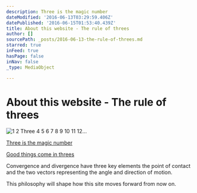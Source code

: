 ```yaml
---
description: Three is the magic number
dateModified: '2016-06-13T03:29:59.406Z'
datePublished: '2016-06-15T01:53:40.439Z'
title: About this website - The rule of threes
author: []
sourcePath: _posts/2016-06-13-the-rule-of-threes.md
starred: true
inFeed: true
hasPage: false
inNav: false
_type: MediaObject

---
```

# About this website - The rule of threes
![1 2 Three 4 5 6 7 8 9 10 11 12... ](https://the-grid-user-content.s3-us-west-2.amazonaws.com/dce17b19-6cf7-4bba-a6a7-4aec8bddf6cb.jpg)

[Three is the magic number][0]

[Good things come in threes][1]

Convergence and divergence have three key elements the point of contact and the two vectors representing the angle and direction of motion.

This philosophy will shape how this site moves forward from now on. 

[0]: https://www.youtube.com/watch?v=aU4pyiB-kq0 "Three is a magic number"
[1]: https://en.wikipedia.org/wiki/Rule_of_three_(writing) "The rule of threes"